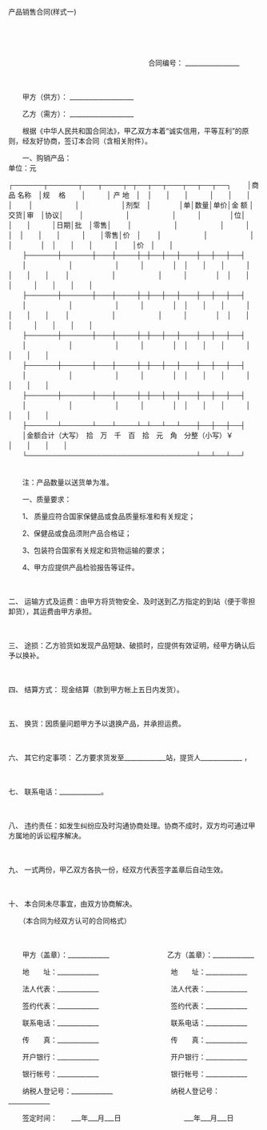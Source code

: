 



产品销售合同(样式一)



 

　　

　　


 　　　　　　　　　　　　　　　　　　　　合同编号： _________________
 
　　



　　甲方（供方）： ____________________

　　乙方（需方）： ____________________　　

　　根据《中华人民共和国合同法》，甲乙双方本着“诚实信用，平等互利”的原则，经友好协商，签订本合同（含相关附件）。

　　一、购销产品：　　　　　　　　　　　　　　　　　　　　　　　　　　　　　　 单位：元

┌──────┬──────┬───┬────┬─┬──┬──┬───┬──┬──┬──┐
　　│商 品 名称　│规　 格　　 │　　　│ 产 地　│　│　　│　　│　　　│　　│　　│　　│
　　│　　　　　　│　　　　　　│剂型　│　　　　│单│数量│单价│金 额 │交货│审　│协议│
　　│　　　　　　│　　　　　　│　　　│　　　　│位│　　│　　│　　　│日期│批　│零售│
　　│　　　　　　│　　　　　　│　　　│　　　　│　│　　│　　│　　　│　　│零售│价　│
　　│　　　　　　│　　　　　　│　　　│　　　　│　│　　│　　│　　　│　　│价　│　　│
　　├──────┼──────┼───┼────┼─┼──┼──┼───┼──┼──┼──┤
　　│　　　　　　│　　　　　　│　　　│　　　　│　│　　│　　│　　　│　　│　　│　　│
　　│　　　　　　│　　　　　　│　　　│　　　　│　│　　│　　│　　　│　　│　　│　　│
　　├──────┼──────┼───┼────┼─┼──┼──┼───┼──┼──┼──┤
　　│　　　　　　│　　　　　　│　　　│　　　　│　│　　│　　│　　　│　　│　　│　　│
　　│　　　　　　│　　　　　　│　　　│　　　　│　│　　│　　│　　　│　　│　　│　　│
　　├──────┼──────┼───┼────┼─┼──┼──┼───┼──┼──┼──┤
　　│　　　　　　│　　　　　　│　　　│　　　　│　│　　│　　│　　　│　　│　　│　　│
　　├──────┼──────┼───┼────┼─┼──┼──┼───┼──┼──┼──┤
　　│　　　　　　│　　　　　　│　　　│　　　　│　│　　│　　│　　　│　　│　　│　　│
　　├──────┼──────┼───┼────┼─┼──┼──┼───┼──┼──┼──┤
　　│　　　　　　│　　　　　　│　　　│　　　　│　│　　│　　│　　　│　　│　　│　　│
　　├──────┴──────┴───┴────┴─┴──┴──┴───┼──┼──┼──┤
　　│金额合计（大写）　拾　万　千　百　拾　元　角　分整（小写）￥　　　　│　　│　　│　　│
　　└──────────────────────────────────┴──┴──┴──┘
　　


　　注：产品数量以送货单为准。

　　一、质量要求：　　

　　1、 质量应符合国家保健品或食品质量标准和有关规定；

　　2、保健品或食品须附产品合格证；

　　3、包装符合国家有关规定和货物运输的要求；

　　4、甲方应提供产品检验报告等证件。

　　

二、
运输方式及运费：由甲方将货物安全、及时送到乙方指定的到站（便于零担卸货），其运费由甲方承担。

　　

三、
途损：乙方验货如发现产品短缺、破损时，应提供有效证明，经甲方确认后予以换补。

　　

四、
结算方式： 现金结算（款到甲方帐上五日内发货）。

　　

五、
换货：因质量问题甲方予以退换产品，并承担运费。

　　

六、
其它约定事项： 乙方要求货发至_____________站，提货人_____________ ，

　　

七、
联系电话：_____________。

　　

八、
违约责任：如发生纠纷应及时沟通协商处理。协商不成时，双方均可通过甲方属地的诉讼程序解决。

　　

九、
一式两份，甲乙双方各执一份，经双方代表签字盖章后自动生效。

　　

十、
本合同未尽事宜，由双方协商解决。　　

　　（本合同为经双方认可的合同格式）　　

　　

　　甲方（盖章）：_____________　　　　　　　　 乙方（盖章）：_____________

　　地　　址：_____________　　　　　　　　　　 地　　址：_____________

　　法人代表：_____________　　　　　　　　　　 法人代表：_____________

　　签约代表：_____________　　　　　　　　　　 签约代表：_____________

　　联系电话：_____________　　　　　　　　　　 联系电话：_____________

　　传　　真：_____________　　　　　　　　　　 传　　真：_____________

　　开户银行：_____________　　　　　　　　　　 开户银行：_____________

　　银行帐号：_____________　　　　　　　　　　 银行帐号：_____________

　　纳税人登记号：_____________　　　　　　　　 纳税人登记号：_____________　　

　　签定时间：　　___年___月___日　　　　　　　　　___年___月___日

　　